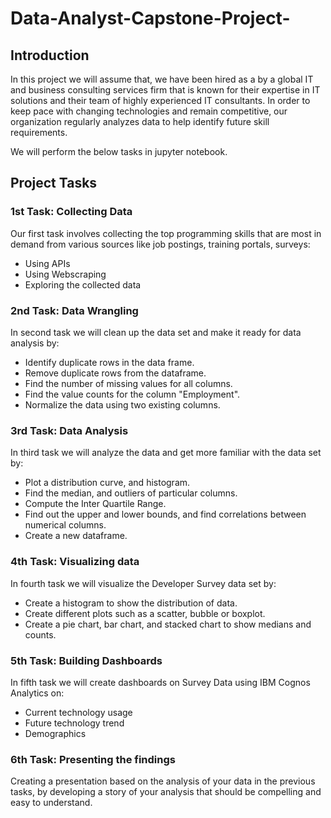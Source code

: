 # Data-Analyst-Capstone-Project-

## Introduction
In this project we will assume that, we have been hired as a by a global IT and business consulting services firm that is known for their expertise in IT solutions and their team of highly experienced IT consultants. In order to keep pace with changing technologies and remain competitive, our organization regularly analyzes data to help identify future skill requirements.

We will perform the below tasks in jupyter notebook.

## Project Tasks
### 1st Task: Collecting Data
Our first task involves collecting the top programming skills that are most in demand from various sources like job postings, training portals, surveys:
- Using APIs
- Using Webscraping
- Exploring the collected data
### 2nd Task: Data Wrangling
In second task we will clean up the data set and make it ready for data analysis by:
- Identify duplicate rows in the data frame.
- Remove duplicate rows from the dataframe.
- Find the number of missing values for all columns.
- Find the value counts for the column "Employment".
- Normalize the data using two existing columns.  
### 3rd Task: Data Analysis
In third task we will analyze the data and get more familiar with the data set by:
- Plot a distribution curve, and histogram.
- Find the median, and outliers of particular columns.
- Compute the Inter Quartile Range.
- Find out the upper and lower bounds, and find correlations between numerical columns.
- Create a new dataframe.
### 4th Task: Visualizing data
In fourth task we will visualize the Developer Survey data set by:
- Create a histogram to show the distribution of data.
- Create different plots such as a scatter, bubble or boxplot.
- Create a pie chart, bar chart, and stacked chart to show medians and counts.
### 5th Task: Building Dashboards
In fifth task we will create dashboards on Survey Data using IBM Cognos Analytics on:
- Current technology usage
- Future technology trend
- Demographics
### 6th Task: Presenting the findings
Creating a presentation based on the analysis of your data in the previous tasks, by developing a story of your analysis that should be compelling and easy to understand.


